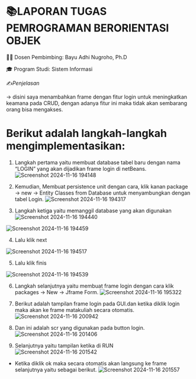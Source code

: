 # 📚LAPORAN TUGAS PEMROGRAMAN BERORIENTASI OBJEK

🧑‍🏫 Dosen Pembimbing: Bayu Adhi Nugroho, Ph.D

🎓 Program Studi: Sistem Informasi

✍️*Penjelasan*

 → disini saya menambahkan frame dengan fitur login untuk meningkatkan keamana pada CRUD,
          dengan adanya fitur ini maka tidak akan sembarang orang bisa mengakses.

# Berikut adalah langkah-langkah mengimplementasikan:

1. Langkah pertama yaitu membuat database tabel baru dengan nama “LOGIN” yang
akan dijadikan frame login di netBeans.
![Screenshot 2024-11-16 194148](https://github.com/user-attachments/assets/ded4d351-96fc-4af2-88bd-a738cd0e95c3)

2. Kemudian, Membuat persistence unit dengan cara, klik kanan package → new → Entity Classes from Database untuk menyambungkan dengan tabel Login.
![Screenshot 2024-11-16 194317](https://github.com/user-attachments/assets/ba916b42-ef03-43d2-aba1-7163640ea612)

3. Langkah ketiga yaitu memanggil database yang akan digunakan
 ![Screenshot 2024-11-16 194440](https://github.com/user-attachments/assets/ed6b3917-99a4-4a8e-a672-7fb6d6fcab72)

 ![Screenshot 2024-11-16 194459](https://github.com/user-attachments/assets/23849a51-bef8-428c-9680-441a2d3b6941)

4. Lalu klik next
   
 ![Screenshot 2024-11-16 194517](https://github.com/user-attachments/assets/49ff74ec-09bc-49a4-a4b0-57f086dee508)

5. Lalu klik finis
   
 ![Screenshot 2024-11-16 194539](https://github.com/user-attachments/assets/91a4f8af-f437-4962-bbc9-06ae9b7a7d02)

6. Langkah selanjutnya yaitu membuat frame login dengan cara klik packages → New → Jframe Form.
 ![Screenshot 2024-11-16 195322](https://github.com/user-attachments/assets/90e8206e-674c-494f-bc8e-96be4de7b75c)

7. Berikut adalah tampilan frame login pada GUI.dan ketika diklik login maka akan ke frame matakuliah secara otomatis.
 ![Screenshot 2024-11-16 200942](https://github.com/user-attachments/assets/6f4e5ffe-1d78-420a-8723-01d2495e6077)

8. Dan ini adalah scr yang digunakan pada button login.
 ![Screenshot 2024-11-16 201406](https://github.com/user-attachments/assets/f5e5f957-d7f6-4e1a-b4ca-8c30a79abe63)

9. Selanjutnya yaitu tampilan ketika di RUN
![Screenshot 2024-11-16 201542](https://github.com/user-attachments/assets/6e3afb77-0533-4ada-9574-0ef9d3fad263)

* Ketika diklik ok maka secara otomatis akan langsung ke frame selanjutnya yaitu sebagai berikut.
![Screenshot 2024-11-16 201557](https://github.com/user-attachments/assets/307a4a2d-d55b-44c2-9f2b-7e9ad228f824)


   
